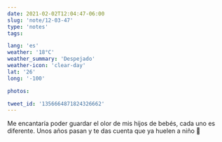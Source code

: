 ```yaml
---
date: 2021-02-02T12:04:47-06:00
slug: 'note/12-03-47'
type: 'notes'
tags:

lang: 'es'
weather: '18°C'
weather_summary: 'Despejado'
weather-icon: 'clear-day'
lat: '26'
long: '-100'

photos:

tweet_id: '1356664871824326662'
---
```

Me encantaría poder guardar el olor de mis hijos de bebés, cada uno es diferente. Unos años pasan y te das cuenta que ya huelen a niño 🥺 